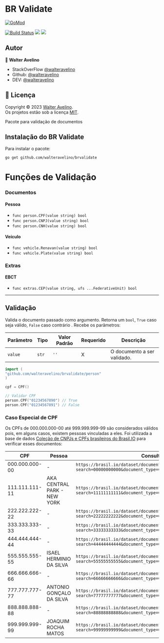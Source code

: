 # BR Validate
<a href="https://pkg.go.dev/github.com/walteravelino/brvalidate/">
  <img alt="GoMod" src="https://img.shields.io/github/go-mod/go-version/walteravelino/brvalidate">
</a>

[![Build Status](https://travis-ci.com/walteravelino/Projetos.svg?branch=master)](https://travis-ci.com/walteravelino/Projetos)
<img src = "https://img.shields.io/github/languages/top/walteravelino/brvalidate">
<a href="https://github.com/walteravelino/Projetos/blob/master/LICENSE"><img src = "https://img.shields.io/github/license/walteravelino/Projetos"></a>

## Autor

👤 **Walter Avelino**

- StackOverFlow [@walteravelino](https://stackoverflow.com/users/13001807/walter-avelino)
- Github: [@walteravelino](https://github.com/walteravelino)
- DEV: [@walteravelino](https://dev.to/walteravelino)


## 📝 Licença

Copyright © 2023 [Walter Avelino](https://github.com/walteravelino). <br />
Os projetos estão sob a licença [MIT](https://github.com/walteravelino/Projetos/blob/master/LICENSE).

Pacote para validação de documentos

## Instalação do BR Validate

Para instalar o pacote:

```bash
go get github.com/walteravelino/brvalidate
```

# Funções de Validação
### Documentos
#### Pessoa
- `func person.CPF(value string) bool`
- `func person.CNPJ(value string) bool`
- `func person.CNH(value string) bool`
#### Veículo
- `func vehicle.Renavan(value string) bool`
- `func vehicle.Plate(value string) bool`
### Extras
#### EBCT
- `func extras.CEP(value string, ufs ...FederativeUnit) bool`

------------
## Validação
Valida o documento passado como argumento. Retorna um `bool`, `True` caso seja válido, `False` caso contrário . Recebe os parâmetros:

| Parâmetro | Tipo | Valor Padrão | Requerido | Descrição |
| --------- | ---- | ----------- | ------------ | --------- |
| `value` | `str`| `''` | X | O documento a ser validado. |

```go
import (
"github.com/walteravelino/brvalidate/person"
)

cpf = CPF()

// Validar CPF
person.CPF("01234567890") // True
person.CPF("01234567891") // False
```

### Caso Especial de CPF
Os CPFs de 000.000.000-00 até 999.999.999-99 são considerados válidos pois, em alguns casos, existem pessoas vinculadas a eles. Foi utilizada a base de dados [Coleção de CNPJs e CPFs brasileiros do Brasil.IO](https://brasil.io/dataset/documentos-brasil/documents) para verificar esses documentos:

| CPF | Pessoa | Consulta |
| --- | ------ | -------- |
| 000.000.000-00 | - | `https://brasil.io/dataset/documentos-brasil/documents?search=00000000000&document_type=CPF&document=&name=&sources=` |
| 111.111.111-11 | AKA CENTRAL PARK - NEW YORK | `https://brasil.io/dataset/documentos-brasil/documents?search=11111111111&document_type=CPF&document=&name=&sources=` |
| 222.222.222-22 | - | `https://brasil.io/dataset/documentos-brasil/documents?search=22222222222&document_type=CPF&document=&name=&sources=` |
| 333.333.333-33 | - | `https://brasil.io/dataset/documentos-brasil/documents?search=33333333333&document_type=CPF&document=&name=&sources=` |
| 444.444.444-44 | - | `https://brasil.io/dataset/documentos-brasil/documents?search=44444444444&document_type=CPF&document=&name=&sources=` |
| 555.555.555-55 | ISAEL HERMINIO DA SILVA | `https://brasil.io/dataset/documentos-brasil/documents?search=55555555555&document_type=CPF&document=&name=&sources=` |
| 666.666.666-66 | - | `https://brasil.io/dataset/documentos-brasil/documents?search=66666666666&document_type=CPF&document=&name=&sources=` |
| 777.777.777-77 | ANTONIO GONÇALO DA SILVA | `https://brasil.io/dataset/documentos-brasil/documents?search=77777777777&document_type=CPF&document=&name=&sources=` |
| 888.888.888-88 | - | `https://brasil.io/dataset/documentos-brasil/documents?search=88888888888&document_type=CPF&document=&name=&sources=` |
| 999.999.999-99 | JOAQUIM ROCHA MATOS | `https://brasil.io/dataset/documentos-brasil/documents?search=99999999999&document_type=CPF&document=&name=&sources=` |